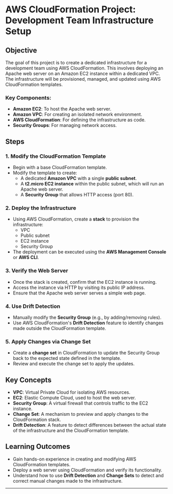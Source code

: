 
# AWS CloudFormation Project: Development Team Infrastructure Setup

## **Objective**
The goal of this project is to create a dedicated infrastructure for a development team using AWS CloudFormation. This involves deploying an Apache web server on an Amazon EC2 instance within a dedicated VPC. The infrastructure will be provisioned, managed, and updated using AWS CloudFormation templates.

### **Key Components:**
- **Amazon EC2**: To host the Apache web server.
- **Amazon VPC**: For creating an isolated network environment.
- **AWS CloudFormation**: For defining the infrastructure as code.
- **Security Groups**: For managing network access.

## **Steps**

### **1. Modify the CloudFormation Template**
- Begin with a base CloudFormation template.
- Modify the template to create:
  - A dedicated **Amazon VPC** with a single **public subnet**.
  - A **t2.micro EC2 instance** within the public subnet, which will run an Apache web server.
  - A **Security Group** that allows HTTP access (port 80).
  
### **2. Deploy the Infrastructure**
- Using AWS CloudFormation, create a **stack** to provision the infrastructure:
  - VPC
  - Public subnet
  - EC2 instance
  - Security Group
- The deployment can be executed using the **AWS Management Console** or **AWS CLI**.

### **3. Verify the Web Server**
- Once the stack is created, confirm that the EC2 instance is running.
- Access the instance via HTTP by visiting its public IP address.
- Ensure that the Apache web server serves a simple web page.

### **4. Use Drift Detection**
- Manually modify the **Security Group** (e.g., by adding/removing rules).
- Use AWS CloudFormation's **Drift Detection** feature to identify changes made outside the CloudFormation template.

### **5. Apply Changes via Change Set**
- Create a **change set** in CloudFormation to update the Security Group back to the expected state defined in the template.
- Review and execute the change set to apply the updates.

## **Key Concepts**
- **VPC**: Virtual Private Cloud for isolating AWS resources.
- **EC2**: Elastic Compute Cloud, used to host the web server.
- **Security Group**: A virtual firewall that controls traffic to the EC2 instance.
- **Change Set**: A mechanism to preview and apply changes to the CloudFormation stack.
- **Drift Detection**: A feature to detect differences between the actual state of the infrastructure and the CloudFormation template.

## **Learning Outcomes**
- Gain hands-on experience in creating and modifying AWS CloudFormation templates.
- Deploy a web server using CloudFormation and verify its functionality.
- Understand how to use **Drift Detection** and **Change Sets** to detect and correct manual changes made to the infrastructure.

---

